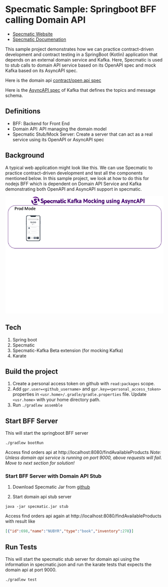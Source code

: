 # Specmatic Sample: Springboot BFF calling Domain API

* [Specmatic Website](https://specmatic.in)
* [Specmatic Documenation](https://specmatic.in/documentation.html)

This sample project demonstrates how we can practice contract-driven development and contract testing in a SpringBoot (Kotlin) application that depends on an external domain service and Kafka. Here, Specmatic is used to stub calls to domain API service based on its OpenAPI spec and mock Kafka based on its AsyncAPI spec.

Here is the domain api [contract/open api spec](https://github.com/znsio/specmatic-order-contracts/blob/main/in/specmatic/examples/store/api_order_v1.yaml)

Here is the [AsyncAPI spec](https://github.com/znsio/specmatic-order-contracts/blob/main/in/specmatic/examples/store/API_order_v1.yaml) of Kafka that defines the topics and message schema.

## Definitions
* BFF: Backend for Front End
* Domain API: API managing the domain model
* Specmatic Stub/Mock Server: Create a server that can act as a real service using its OpenAPI or AsyncAPI spec

## Background
A typical web application might look like this. We can use Specmatic to practice contract-driven development and test all the components mentioned below. In this sample project, we look at how to do this for nodejs BFF which is dependent on Domain API Service and Kafka demonstrating both OpenAPI and AsyncAPI support in specmatic.

![HTML client talks to client API which talks to backend API](assets/specmatic-order-bff-architecture.gif)

## Tech
1. Spring boot
2. Specmatic
3. Specmatic-Kafka Beta extension (for mocking Kafka)
4. Karate

## Build the project
1. Create a personal access token on github with `read:packages` scope.
2. Add `gpr.user=<github_username>` and `gpr.key=<personal_access_token>` properties in `<usr.home>/.gradle/gradle.properties` file. Update `<usr.home>` with your home directory path.
3. Run `./gradlew assemble`

## Start BFF Server
This will start the springboot BFF server
```shell
./gradlew bootRun
```
Access find orders api at http://localhost:8080/findAvailableProducts
_*Note:* Unless domain api service is running on port 9000, above requests will fail. Move to next section for solution!_

### Start BFF Server with Domain API Stub
1. Download Specmatic Jar from [github](https://github.com/znsio/specmatic/releases)

2. Start domain api stub server
```shell
java -jar specmatic.jar stub
```
Access find orders api again at http://localhost:8080/findAvailableProducts with result like
```json
[{"id":698,"name":"NUBYR","type":"book","inventory":278}]
```

## Run Tests
This will start the specmatic stub server for domain api using the information in specmatic.json and run the karate tests that expects the domain api at port 9000.
```shell
./gradlew test
```
